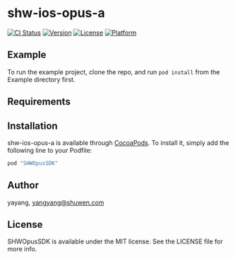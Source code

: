 # shw-ios-opus-a

[![CI Status](http://img.shields.io/travis/yayang/shw-ios-opus-a.svg?style=flat)](https://travis-ci.org/yayang/shw-ios-opus-a)
[![Version](https://img.shields.io/cocoapods/v/shw-ios-opus-a.svg?style=flat)](http://cocoapods.org/pods/shw-ios-opus-a)
[![License](https://img.shields.io/cocoapods/l/shw-ios-opus-a.svg?style=flat)](http://cocoapods.org/pods/shw-ios-opus-a)
[![Platform](https://img.shields.io/cocoapods/p/shw-ios-opus-a.svg?style=flat)](http://cocoapods.org/pods/shw-ios-opus-a)

## Example

To run the example project, clone the repo, and run `pod install` from the Example directory first.

## Requirements

## Installation

shw-ios-opus-a is available through [CocoaPods](http://cocoapods.org). To install
it, simply add the following line to your Podfile:

```ruby
pod "SHWOpusSDK"
```

## Author

yayang, yangyang@shuwen.com

## License

SHWOpusSDK is available under the MIT license. See the LICENSE file for more info.

